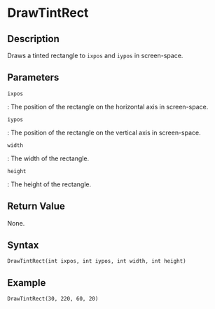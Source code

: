 # DrawTintRect

## Description
Draws a tinted rectangle to `ixpos` and `iypos` in screen-space.

## Parameters
`ixpos`

:   The position of the rectangle on the horizontal axis in screen-space.

`iypos`

:   The position of the rectangle on the vertical axis in screen-space.

`width`

:   The width of the rectangle.

`height`

:   The height of the rectangle.

## Return Value
None.

## Syntax
```
DrawTintRect(int ixpos, int iypos, int width, int height)
```

## Example
```
DrawTintRect(30, 220, 60, 20)
```
